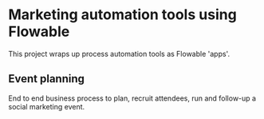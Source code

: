 Marketing automation tools using Flowable
=========================================

This project wraps up process automation tools as Flowable 'apps'.

Event planning
--------------

End to end business process to plan, recruit attendees, run and follow-up a social marketing event.

